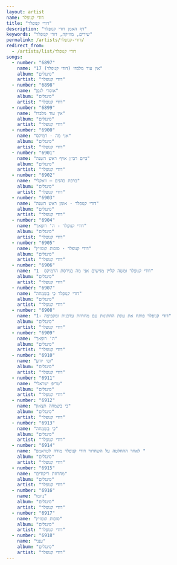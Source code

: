 ```yaml
---
layout: artist
name: דודי קנופלר
title: "דודי קנופלר"
description: "דף האמן דודי קנופלר"
keywords: "שירים, מוזיקה, דודי קנופלר"
permalink: /artists/דודי-קנופלר/
redirect_from:
  - /artists/list/דודי קנופלר
songs:
  - number: "6897"
    name: "17 אין עוד מלבדו (דודי קנופלר)"
    album: "סינגלים"
    artist: "דודי קנופלר"
  - number: "6898"
    name: "אוסרי לגפן"
    album: "סינגלים"
    artist: "דודי קנופלר"
  - number: "6899"
    name: "אין עוד מלבדו"
    album: "סינגלים"
    artist: "דודי קנופלר"
  - number: "6900"
    name: "אני מה - רמיקס"
    album: "סינגלים"
    artist: "דודי קנופלר"
  - number: "6901"
    name: "ביים רבי׳ן אויף ראש השנה"
    album: "סינגלים"
    artist: "דודי קנופלר"
  - number: "6902"
    name: "ברכת כהנים – וואקלי"
    album: "סינגלים"
    artist: "דודי קנופלר"
  - number: "6903"
    name: "דודי קנופלר - אומן ראש השנה"
    album: "סינגלים"
    artist: "דודי קנופלר"
  - number: "6904"
    name: "דודי קנופלר - ה' רופאך"
    album: "סינגלים"
    artist: "דודי קנופלר"
  - number: "6905"
    name: "דודי קנופלר - סוכות קומזיץ"
    album: "סינגלים"
    artist: "דודי קנופלר"
  - number: "6906"
    name: "דודי קנופלר ומשה קליין מגישים אני מה בגירסת הרמיקס  1"
    album: "סינגלים"
    artist: "דודי קנופלר"
  - number: "6907"
    name: "דודי קנופלר כי בשמחה"
    album: "סינגלים"
    artist: "דודי קנופלר"
  - number: "6908"
    name: "דודי קנופלר פותח את עונת החתונות עם מחרוזת עדכנית ומקפיצה -1"
    album: "סינגלים"
    artist: "דודי קנופלר"
  - number: "6909"
    name: "ה' רופאך"
    album: "סינגלים"
    artist: "דודי קנופלר"
  - number: "6910"
    name: "ומי יודע"
    album: "סינגלים"
    artist: "דודי קנופלר"
  - number: "6911"
    name: "טריפ ישראלי"
    album: "סינגלים"
    artist: "דודי קנופלר"
  - number: "6912"
    name: "כי בשמחה תצאון"
    album: "סינגלים"
    artist: "דודי קנופלר"
  - number: "6913"
    name: "כי בשמחה"
    album: "סינגלים"
    artist: "דודי קנופלר"
  - number: "6914"
    name: "לאחר ההחלטה על השחרור דודי קנופלר מודה לטראמפ "
    album: "סינגלים"
    artist: "דודי קנופלר"
  - number: "6915"
    name: "מחרוזת ריקודים"
    album: "סינגלים"
    artist: "דודי קנופלר"
  - number: "6916"
    name: "נחמו"
    album: "סינגלים"
    artist: "דודי קנופלר"
  - number: "6917"
    name: "סוכות קומזיץ"
    album: "סינגלים"
    artist: "דודי קנופלר"
  - number: "6918"
    name: "ענני"
    album: "סינגלים"
    artist: "דודי קנופלר"
---
```

